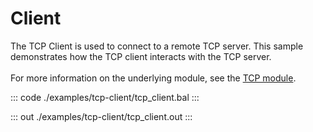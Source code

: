 # Client

The TCP Client is used to connect to a remote TCP server.
This sample demonstrates how the TCP client interacts with the TCP server.<br/><br/>
For more information on the underlying module, 
see the [TCP module](https://docs.central.ballerina.io/ballerina/tcp/latest).

::: code ./examples/tcp-client/tcp_client.bal :::

::: out ./examples/tcp-client/tcp_client.out :::